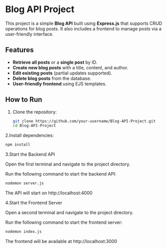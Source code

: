# Blog API Project

This project is a simple **Blog API** built using **Express.js** that supports CRUD operations for blog posts. It also includes a frontend to manage posts via a user-friendly interface.

## Features

- **Retrieve all posts** or a **single post** by ID.
- **Create new blog posts** with a title, content, and author.
- **Edit existing posts** (partial updates supported).
- **Delete blog posts** from the database.
- **User-friendly frontend** using EJS templates.


## How to Run

1. Clone the repository:
   ```sh
   git clone https://github.com/your-username/Blog-API-Project.git
   cd Blog-API-Project
   ```
2.Install dependencies:
  ```sh
  npm install
  ```

3.Start the Backend API

Open the first terminal and navigate to the project directory.

Run the following command to start the backend API:

```sh
nodemon server.js
```

The API will start on http://localhost:4000

4.Start the Frontend Server

Open a second terminal and navigate to the project directory.

Run the following command to start the frontend server:

```sh
nodemon index.js
```

The frontend will be available at http://localhost:3000


